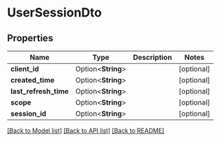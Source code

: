 # UserSessionDto

## Properties

Name | Type | Description | Notes
------------ | ------------- | ------------- | -------------
**client_id** | Option<**String**> |  | [optional]
**created_time** | Option<**String**> |  | [optional]
**last_refresh_time** | Option<**String**> |  | [optional]
**scope** | Option<**String**> |  | [optional]
**session_id** | Option<**String**> |  | [optional]

[[Back to Model list]](../README.md#documentation-for-models) [[Back to API list]](../README.md#documentation-for-api-endpoints) [[Back to README]](../README.md)


